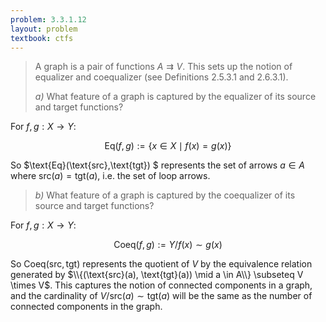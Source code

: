 ```yaml
---
problem: 3.3.1.12
layout: problem
textbook: ctfs
---
```


> A graph is a pair of functions $A \rightrightarrows V$. This sets up the
> notion of equalizer and coequalizer (see Definitions 2.5.3.1 and 2.6.3.1).
>
> _a)_ What feature of a graph is captured by the equalizer of its source and
> target functions?

For $f, g : X \to Y$:

$$ \text{Eq}(f,g) := \{ x\in X \mid f(x) = g(x) \} $$

So $\text{Eq}(\text{src},\text{tgt}) $ represents the set of arrows $a\in A$
where $\text{src}(a) = \text{tgt}(a)$, i.e. the set of loop arrows.

> _b)_ What feature of a graph is captured by the coequalizer of its source and
> target functions?

For $f,g:X\to Y$:

$$ \text{Coeq}(f,g) := Y / f(x) \sim g(x) $$

So $\text{Coeq}(\text{src},\text{tgt})$ represents the quotient of $V$ by the
equivalence relation generated by $\\{(\text{src}(a), \text{tgt}(a)) \mid a \in
A\\} \subseteq V \times V$. This captures the notion of connected components in
a graph, and the cardinality of $V / \text{src}(a) \sim \text{tgt}(a)$ will be
the same as the number of connected components in the graph.

